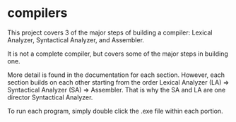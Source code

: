 # compilers

This project covers 3 of the major steps of building a compiler: Lexical Analyzer, Syntactical Analyzer, and Assembler.

It is not a complete compiler, but covers some of the major steps in building one.

More detail is found in the documentation for each section. However, each section builds on each other starting from
the order Lexical Analyzer (LA) => Syntactical Analyzer (SA) => Assembler. That is why the SA and LA are one director Syntactical Analyzer. 

To run each program, simply double click the .exe file within each portion. 